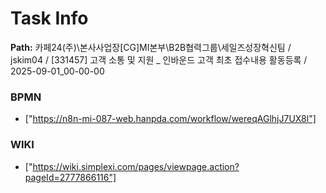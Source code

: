 # Task Info

**Path:** 카페24(주)\본사사업장\[CG]MI본부\B2B협력그룹\세일즈성장혁신팀 / jskim04 / [331457] 고객 소통 및 지원 _ 인바운드 고객 최초 접수내용 활동등록 / 2025-09-01_00-00-00

### BPMN
- ["https://n8n-mi-087-web.hanpda.com/workflow/wereqAGlhjJ7UX8l"]

### WIKI
- ["https://wiki.simplexi.com/pages/viewpage.action?pageId=2777866116"]

